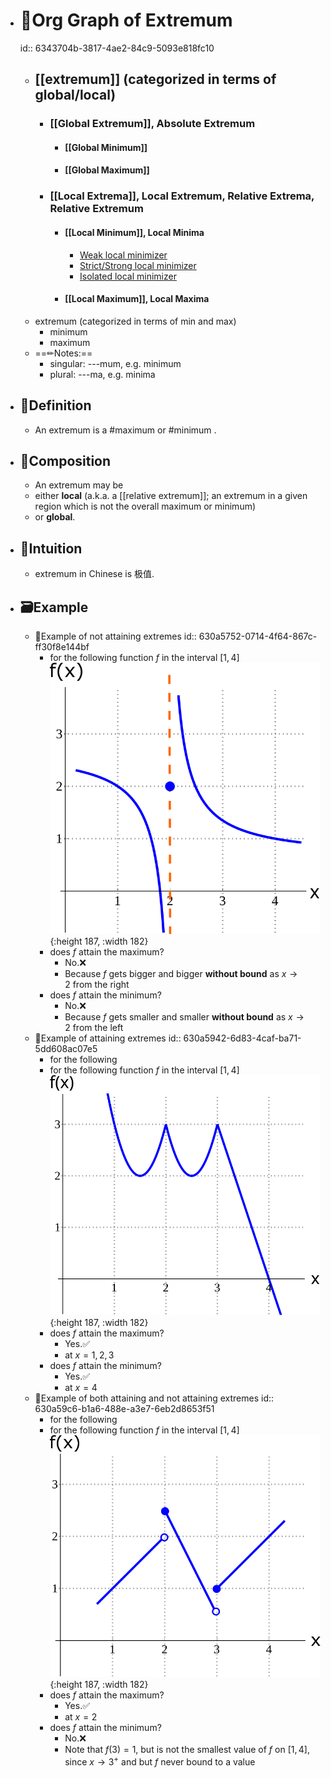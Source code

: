 - # 🔱Org Graph of Extremum
  id:: 6343704b-3817-4ae2-84c9-5093e818fc10
	- ## [[extremum]] (categorized in terms of global/local)
		- ### [[Global Extremum]], Absolute Extremum
			- #### [[Global Minimum]]
			- #### [[Global Maximum]]
		- ### [[Local Extrema]], Local Extremum, Relative Extrema, Relative Extremum
			- #### [[Local Minimum]], Local Minima
				- [Weak local minimizer](((9925747f-f4e5-4f70-b199-cac18fbd1614)))
				- [Strict/Strong local minimizer](((63435c61-829e-44f4-b0c0-fda0f9c59525)))
				- [Isolated local minimizer](((63435c91-14a2-4553-9cf8-e2406151db66)))
			- #### [[Local Maximum]], Local Maxima
	- extremum (categorized in terms of min and max)
		- minimum
		- maximum
	- ==✏Notes:==
		- singular: ---mum, e.g. minimum
		- plural: ---ma, e.g. minima
- ## 📝Definition
	- An extremum is a #maximum or #minimum .
- ## 🧪Composition
	- An extremum may be
	- either **local** (a.k.a. a [[relative extremum]]; an extremum in a given region which is not the overall maximum or minimum)
	- or **global**.
- ## 🧠Intuition
	- extremum in Chinese is 极值.
- ## 🗃Example
	- 📌Example of not attaining extremes
	  id:: 630a5752-0714-4f64-867c-ff30f8e144bf
		- for the following function $f$ in the interval $[1,4]$
		  ![name](../assets/images_u4app3_maxmin1a.svg){:height 187, :width 182}
		- does $f$ attain the maximum?
			- No.❌
			- Because $f$ gets bigger and bigger **without bound** as $x\to2$ from the right
		- does $f$ attain the minimum?
			- No.❌
			- Because $f$ gets smaller and smaller **without bound** as $x\to2$ from the left
	- 📌Example of attaining extremes
	  id:: 630a5942-6d83-4caf-ba71-5dd608ac07e5
		- for the following
		- for the following function $f$ in the interval $[1,4]$
		  ![name](../assets/images_u4app3_maxmin2.svg){:height 187, :width 182}
		- does $f$ attain the maximum?
			- Yes.✅
			- at $x=1,2,3$
		- does $f$ attain the minimum?
			- Yes.✅
			- at $x=4$
	- 📌Example of both attaining and not attaining extremes
	  id:: 630a59c6-b1a6-488e-a3e7-6eb2d8653f51
		- for the following
		- for the following function $f$ in the interval $[1,4]$
		  ![name](../assets/images_u4app3_maxmin3.svg){:height 187, :width 182}
		- does $f$ attain the maximum?
			- Yes.✅
			- at $x=2$
		- does $f$ attain the minimum?
			- No.❌
			- Note that $f(3)=1$, but is not the smallest value of $f$ on $[1,4]$, since $x\to3^+$ and but $f$ never bound to a value